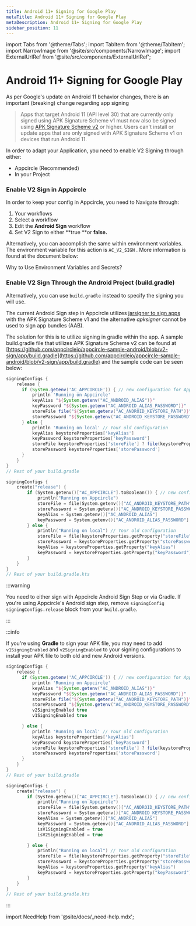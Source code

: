 ```yaml
---
title: Android 11+ Signing for Google Play
metaTitle: Android 11+ Signing for Google Play
metaDescription: Android 11+ Signing for Google Play
sidebar_position: 11
---
```


import Tabs from '@theme/Tabs';
import TabItem from '@theme/TabItem';
import NarrowImage from '@site/src/components/NarrowImage';
import ExternalUrlRef from '@site/src/components/ExternalUrlRef';

# Android 11+ Signing for Google Play

As per Google's update on Android 11 behavior changes, there is an important (breaking) change regarding app signing

<ExternalUrlRef url="https://developer.android.com/about/versions/11/behavior-changes-11#minimum-signature-scheme" title="Minimum Signature Scheme Changes on Android 11"/>

> Apps that target Android 11 (API level 30) that are currently only signed using APK Signature Scheme v1 must now also be signed using [APK Signature Scheme v2](https://source.android.com/security/apksigning/v2) or higher. Users can't install or update apps that are only signed with APK Signature Scheme v1 on devices that run Android 11.

In order to adapt your Application, you need to enable V2 Signing through either:

- Appcircle (Recommended)
- In your Project

### Enable V2 Sign in Appcircle

In order to keep your config in Appcircle, you need to Navigate through:

1. Your workflows
2. Select a workflow
3. Edit the **Android Sign** workflow
4. Set V2 Sign to either **true **or **false.**

<NarrowImage src="https://cdn.appcircle.io/docs/assets/image%20(247).png" />

Alternatively, you can accomplish the same within environment variables. The environment variable for this action is `AC_V2_SIGN` . More information is found at the document below:

<ContentRef url="../environment-variables/why-to-use-environment-variables-and-secrets">
  Why to Use Environment Variables and Secrets?
</ContentRef>

### Enable V2 Sign Through the Android Project (build.gradle)

Alternatively, you can use `build.gradle` instead to specify the signing you will use.

The current Android Sign step in Appcircle utilizes [jarsigner to sign apps](https://developer.android.com/studio/build/building-cmdline#bundle_build_gradle) with the APK Signature Scheme v1 and the alternative _apksigner_ cannot be used to sign app bundles (AAB).

The solution for this is to utilize signing in gradle within the app. A sample build.gradle file that utilizes APK Signature Scheme v2 can be found at [https://github.com/appcircleio/appcircle-sample-android/blob/v2-sign/app/build.gradle](https://github.com/appcircleio/appcircle-sample-android/blob/v2-sign/app/build.gradle) and the sample code can be seen below:


<Tabs>
  <TabItem value="groovy" label="build.gradle" default>

```groovy
signingConfigs {
    release {
      if (System.getenv('AC_APPCIRCLE')) { // new configuration for Appcircle
          println 'Running on Appcircle'
          keyAlias "${System.getenv("AC_ANDROID_ALIAS")}"
          keyPassword "${System.getenv("AC_ANDROID_ALIAS_PASSWORD")}"
          storeFile file("${System.getenv("AC_ANDROID_KEYSTORE_PATH")}")
          storePassword "${System.getenv("AC_ANDROID_KEYSTORE_PASSWORD")}"
      } else {
          println 'Running on local' // Your old configuration
          keyAlias keystoreProperties['keyAlias']
          keyPassword keystoreProperties['keyPassword']
          storeFile keystoreProperties['storeFile'] ? file(keystoreProperties['storeFile']) : null
          storePassword keystoreProperties['storePassword']
      }
    }
}
// Rest of your build.gradle

```


  </TabItem>
  <TabItem value="kotlin" label="build.gradle.kts">

```kotlin
signingConfigs {
    create("release") {
        if (System.getenv()["AC_APPCIRCLE"].toBoolean()) { // new configuration for Appcircle
            println("Running on Appcircle")
            storeFile = file(System.getenv()["AC_ANDROID_KEYSTORE_PATH"])
            storePassword = System.getenv()["AC_ANDROID_KEYSTORE_PASSWORD"]
            keyAlias = System.getenv()["AC_ANDROID_ALIAS"]
            keyPassword = System.getenv()["AC_ANDROID_ALIAS_PASSWORD"]
        } else {
            println("Running on local") // Your old configuration
            storeFile = file(keystoreProperties.getProperty("storeFile"))
            storePassword = keystoreProperties.getProperty("storePassword")
            keyAlias = keystoreProperties.getProperty("keyAlias")
            keyPassword = keystoreProperties.getProperty("keyPassword")
        }
    }
}
// Rest of your build.gradle.kts

```

  </TabItem>
</Tabs>

:::warning

You need to either sign with Appcircle Android Sign Step or via Gradle. If you're using Appcircle's Android sign step, remove `signingConfig signingConfigs.release` block from your `build.gradle`.

:::


:::info

If you're using **Gradle** to sign your APK file, you may need to add `v1SigningEnabled` and `v2SigningEnabled` to your signing configurations to install your APK file to both old and new Android versions.


<Tabs>
  <TabItem value="groovy" label="build.gradle" default>

```groovy
signingConfigs {
    release {
      if (System.getenv('AC_APPCIRCLE')) { // new configuration for Appcircle
          println 'Running on Appcircle'
          keyAlias "${System.getenv("AC_ANDROID_ALIAS")}"
          keyPassword "${System.getenv("AC_ANDROID_ALIAS_PASSWORD")}"
          storeFile file("${System.getenv("AC_ANDROID_KEYSTORE_PATH")}")
          storePassword "${System.getenv("AC_ANDROID_KEYSTORE_PASSWORD")}"
          v2SigningEnabled true
          v1SigningEnabled true

      } else {
          println 'Running on local' // Your old configuration
          keyAlias keystoreProperties['keyAlias']
          keyPassword keystoreProperties['keyPassword']
          storeFile keystoreProperties['storeFile'] ? file(keystoreProperties['storeFile']) : null
          storePassword keystoreProperties['storePassword']
      }
    }
}
// Rest of your build.gradle

```


  </TabItem>
  <TabItem value="kotlin" label="build.gradle.kts">

```kotlin
signingConfigs {
    create("release") {
        if (System.getenv()["AC_APPCIRCLE"].toBoolean()) { // new configuration for Appcircle
            println("Running on Appcircle")
            storeFile = file(System.getenv()["AC_ANDROID_KEYSTORE_PATH"])
            storePassword = System.getenv()["AC_ANDROID_KEYSTORE_PASSWORD"]
            keyAlias = System.getenv()["AC_ANDROID_ALIAS"]
            keyPassword = System.getenv()["AC_ANDROID_ALIAS_PASSWORD"]
            isV1SigningEnabled = true
            isV2SigningEnabled = true

        } else {
            println("Running on local") // Your old configuration
            storeFile = file(keystoreProperties.getProperty("storeFile"))
            storePassword = keystoreProperties.getProperty("storePassword")
            keyAlias = keystoreProperties.getProperty("keyAlias")
            keyPassword = keystoreProperties.getProperty("keyPassword")
        }
    }
}
// Rest of your build.gradle.kts
```

  </TabItem>
</Tabs>


:::

import NeedHelp from '@site/docs/\_need-help.mdx';

<NeedHelp />
